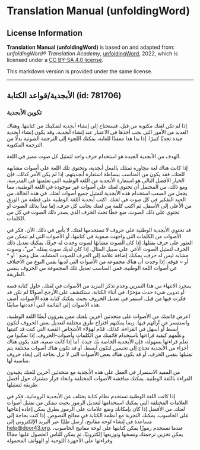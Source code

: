 # Translation Manual (unfoldingWord)

## License Information

**Translation Manual (unfoldingWord)** is based on and adapted from: _unfoldingWord® Translation Academy_, [unfoldingWord](https://unfoldingword.org/utw), 2022, which is licensed under a [CC BY-SA 4.0 license](https://creativecommons.org/licenses/by-sa/4.0/legalcode.en).

This markdown version is provided under the same license.



--------------------------------

## الأبجدية/قواعد الكتابة (id: 781706)

### تكوين الأبجدية

إذا لم تكن لغتك مكتوبة من قبل، فستحتاج إلى إنشاء أبجدية لتمكينك من كتابتها. وهناك العديد من الأمور التي يجب أخذها في الاعتبار عند إنشاء أبجدية، وقد يكون إنشاء أبجدية جيدة تحديًا كبيرًا. إذا بدا هذا معقدًا للغاية، يمكنك اللجوء إلى الترجمة الصوتية بدلًا من الترجمة المكتوبة.

الهدف من الأبجدية الجيدة هو استخدام حرف واحد لتمثيل كل صوت مميز في اللغة.

إذا كانت هناك لغة مجاورة تمتلك بالفعل أبجدية، وتحتوي تلك اللغة على أصوات مشابهة للغتك، فقد يكون من المناسب ببساطة استعارة أبجديتهم. إذا لم يكن الأمر كذلك، فإن الخيار الأفضل التالي هو استعارة الأبجدية من اللغة الوطنية التي تعلمتها في المدرسة. ومع ذلك، من المحتمل أن تحتوي لغتك على أصوات غير موجودة في اللغة الوطنية، مما يجعل من الصعب استخدام هذه الأبجدية لتمثيل جميع أصوات لغتك. في هذه الحالة، من الجيد التفكير في كل صوت في لغتك. اكتب أبجدية اللغة الوطنية على قطعة من الورق من الأعلى إلى الأسفل. ثم اكتب كلمة من لغتك بجانب كل حرف، إما تبدأ بذلك الصوت أو تحتوي على ذلك الصوت. ضع خطًا تحت الحرف الذي يصدر ذلك الصوت في كل من الكلمات.

قد تحتوي الأبجدية الوطنية على حروف لا تستخدمها لغتك. لا بأس في ذلك. الآن، فكر في الأصوات من الكلمات التي واجهت صعوبة في كتابتها، أو الأصوات التي لم تتمكن من العثور على حرف يمثلها. إذا كان الصوت مشابهًا لصوت وجدت له حرفًا، يمكنك تعديل ذلك الحرف لتمثيل الصوت الآخر. على سبيل المثال، إذا كان لديك صوت يمثله "س"، وصوت مشابه ليس له حرف، يمكنك إضافة علامة إلى الحرف للصوت المشابه، مثل وضع ' أو ^ أو \~ فوقه. إذا وجدت أن هناك مجموعة من الأصوات التي لديها نفس النوع من الاختلاف عن أصوات اللغة الوطنية، فمن المناسب تعديل تلك المجموعة من الحروف بنفس الطريقة.

بمجرد الانتهاء من هذا التمرين وعدم تذكر المزيد من الأصوات في لغتك، حاول كتابة قصة أو تدوين شيء حدث مؤخرًا. في أثناء الكتابة، ستكتشف على الأرجح أصواتًا لم تكن قد فكرت فيها من قبل. استمر في تعديل الحروف بحيث يمكنك كتابة هذه الأصوات. أضف هذه الأصوات إلى القائمة التي أعددتها سابقًا.

اعرض قائمتك من الأصوات على متحدثين آخرين بلغتك ممن يقرؤون أيضًا اللغة الوطنية، واستفسر عن آرائهم فيها. ربما يمكنهم اقتراح طرق مختلفة لتعديل بعض الحروف لتكون أبسط أو أسهل في القراءة. كذلك، قَدّم لهؤلاء الأشخاص القصة التي كنت قد كتبتها وعلّمهم كيفية قراءتها باستخدام قائمتك من الكلمات وأصوات\-الحروف. إذا تمكنوا من تعلم قراءتها بسهولة، فإن الأبجدية الخاصة بك جيدة. أما إذا كانت صعبة، فقد يكون هناك أجزاء من الأبجدية تحتاج إلى تحسين لتكون أبسط، أو قد تكون هناك أصوات مختلفة يتم تمثيلها بنفس الحرف، أو قد يكون هناك بعض الأصوات التي لا تزل بحاجة إلى إيجاد حروف مناسبة لها.

من المفيد الاستمرار في العمل على هذه الأبجدية مع متحدثين آخرين للغتك يجيدون القراءة باللغة الوطنية. يمكنك مناقشة الأصوات المختلفة واتخاذ قرار مشترك حول أفضل طريقة لتمثيلها.

إذا كانت اللغة الوطنية تستخدم نظام كتابة يختلف عن الأبجدية الرومانية، فكر في العلامات المختلفة التي يمكنك استخدامها لتعديل الرموز بحيث تتمكن من تمثيل أصوات لغتك. من الأفضل إذا كان بإمكانك وضع علامات على الرموز بطرق يمكن إعادة إنتاجها على الحاسوب. يمكنك التجربة مع أنظمة الكتابة في معالج النصوص. إذا كنت بحاجة إلى مساعدة في إنشاء لوحة مفاتيح، أرسل طلبًا عبر البريد الإلكتروني إلى [help@door43\.org](mailto:help@door43.org). عندما تستخدم رموزًا يمكن كتابتها على لوحة مفاتيح الحاسوب، يمكن تخزين ترجمتك ونسخها وتوزيعها إلكترونيًا. ثم يمكن للناس الحصول عليها مجانًا وقراءتها على الأجهزة اللوحية أو الهواتف المحمولة.



